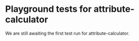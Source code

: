 # Playground tests for attribute-calculator
We are still awaiting the first test run for attribute-calculator.
